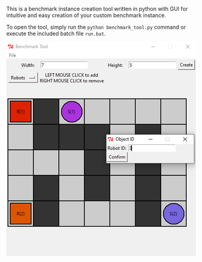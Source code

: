 This is a benchmark instance creation tool written in python with GUI for intuitive and easy creation of your custom benchmark instance.

To open the tool, simply run the `python benchmark_tool.py` command or execute the included batch file `run.bat`.

![ExampleImage](images/editor.png "ExampleImage")
